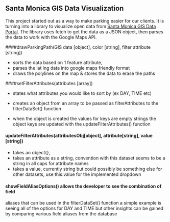 ## Santa Monica GIS Data Visualization
This project started out as a way to make parking easier for our clients. It is turning into a library to visualize open data from [Santa Monica GIS Data Portal](https://gis-smgov.opendata.arcgis.com/datasets/299cd32301b34e1792812ce8b5c30fe7_3/geoservice). The library uses fetch to get the data as a JSON object, then parses the data to work with the Google Maps API.

####drawParkingPath(GIS data [object], color [string], filter attribute [string])
- sorts the data based on 1 feature attribute,
- parses the lat lng data into google maps friendly format
- draws the polylines on the map & stores the data to erase the paths

####setFilterAttributes(attributes [array])
- states what attributes you would like to sort by (ex DAY, TIME etc)

- creates an object from an array to be passed as filterAttributes to the filterDataSet()
  function

- when the object is created the values for keys are empty strings
  the object keys are updated with the updateFilterAttributes() function


#### updateFilterAttributes(attributesObj[object], attribute[string], value [string])
 - takes an object{},
 - takes an attribute as a string, convention with this dataset seems to be a string
   in all caps for attribute names
 - takes a value, currently string but could possibly be something else for other
   datasets, use this.value for the implemented dropdown

#### showFieldAliasOptions() allows the developer to see the combination of field
aliases that can be used in the filterDataSet() function
a simple example is seeing all of the options for DAY and TIME
but other insights can be gained by comparing various field aliases
from the database